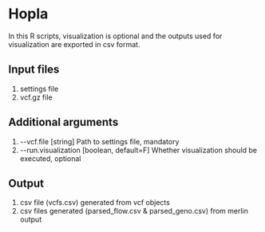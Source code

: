 # Hopla

In this R scripts, visualization is optional and the outputs used for visualization are exported in csv format.

## Input files

1. settings file
2. vcf.gz file

## Additional arguments

1. --vcf.file [string] Path to settings file, mandatory
2. --run.visualization [boolean, default=F] Whether visualization should be executed, optional

## Output

1. csv file (vcfs.csv) generated from vcf objects
2. csv files generated (parsed_flow.csv & parsed_geno.csv) from merlin output
